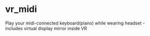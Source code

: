 # vr_midi
Play your midi-connected keyboard(piano) while wearing headset - includes virtual display mirror inside VR
